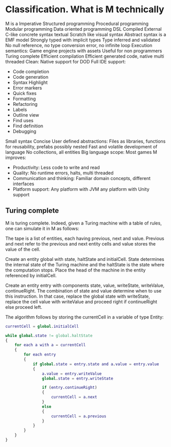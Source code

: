 # Classification. What is M technically

M is a Imperative Structured programming Procedural programming Modular
programming Data oriented programming DSL Compiled External C-like concrete
syntax textual Scratch like visual syntax Abstract syntax is a EMF model
Strongly typed with implicit types Type inferred and validated No null
reference, no type conversion error, no infinite loop Execution semantics: Game
engine projects with assets Useful for non programmers Turing complete Efficient
compilation Efficient generated code, native multi threaded Clean: Native
support for DOD Full IDE support:

- Code completion
- Code generation
- Syntax Highlight
- Error markers
- Quick fixes
- Formatting
- Refactoring
- Labels
- Outline view
- Find uses
- Find definition
- Debugging

Small syntax Concise User defined abstractions: Files as libraries, functions
for reusability, prefabs possibly nested Fast and volatile development of
language No collections, all entities Big language scope: Most games M improves:

- Productivity: Less code to write and read
- Quality: No runtime errors, halts, multi threaded
- Communication and thinking: Familiar domain concepts, different interfaces
- Platform support: Any platform with JVM any platform with Unity support

## Turing complete

M is turing complete. Indeed, given a Turing machine with a table of rules, one
can simulate it in M as follows:

The tape is a list of entities, each having previous, next and value. Previous
and next refer to the previous and next entity cells and value stores the value
of the cell.

Create an entity global with state, haltState and initialCell. State determines
the internal state of the Turing machine and the haltState is the state where
the computation stops. Place the head of the machine in the entity referenced by
initialCell.

Create an entity entry with components state, value, writeState, writeValue,
continueRight. The combination of state and value determine when to use this
instruction. In that case, replace the global state with writeState, replace the
cell value with writeValue and proceed right if continueRight else proceed left.

The algorithm follows by storing the currentCell in a variable of type Entity:

~~~ m
currentCell = global.initialCell

while global.state != global.haltState
{
    for each a with a = currentCell
    {
        for each entry
        {
            if global.state = entry.state and a.value = entry.value
            {
                a.value = entry.writeValue
                global.state = entry.writeState

                if (entry.continueRight)
                {
                    currentCell = a.next
                }
                else
                {
                    currentCell = a.previous
                }
            }
        }
    }
}
~~~
